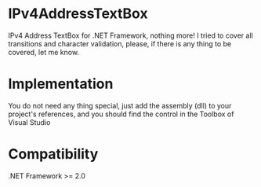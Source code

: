 # IPv4AddressTextBox
IPv4 Address TextBox for .NET Framework, nothing more!
I tried to cover all transitions and character validation, please, if there is any thing to be covered, let me know.

# Implementation
You do not need any thing special, just add the assembly (dll) to your project's references, and you should find the control in the Toolbox of Visual Studio

# Compatibility
.NET Framework >= 2.0
